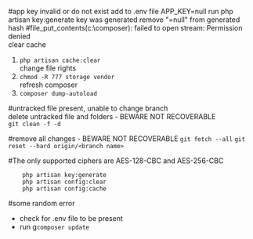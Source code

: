
#app key invalid or do not exist
add to .env file APP_KEY=null
run php artisan key:generate
key was generated remove "=null" from generated hash
#file_put_contents(c:\composer): failed to open stream: Permission denied  
clear cache     
1. ```php artisan cache:clear```    
change file rights      
2. ```chmod -R 777 storage vendor```    
refresh composer        
3. ```composer dump-autoload``` 

#untracked file present, unable to change branch    
delete untracked file and folders - BEWARE NOT RECOVERABLE    
```git clean -f -d```

#remove all changes - BEWARE NOT RECOVERABLE
```git fetch --all```
```git reset --hard origin/<branch name>```

#The only supported ciphers are AES-128-CBC and AES-256-CBC 

``` 
    php artisan key:generate     
    php artisan config:clear
    php artisan config:cache
```
#some random error 
-   check for .env file to be present
-   run g``` composer update ```
